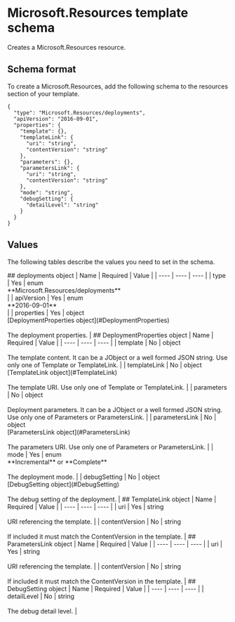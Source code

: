 # Microsoft.Resources template schema

Creates a Microsoft.Resources resource.

## Schema format

To create a Microsoft.Resources, add the following schema to the resources section of your template.

```
{
  "type": "Microsoft.Resources/deployments",
  "apiVersion": "2016-09-01",
  "properties": {
    "template": {},
    "templateLink": {
      "uri": "string",
      "contentVersion": "string"
    },
    "parameters": {},
    "parametersLink": {
      "uri": "string",
      "contentVersion": "string"
    },
    "mode": "string",
    "debugSetting": {
      "detailLevel": "string"
    }
  }
}
```
## Values

The following tables describe the values you need to set in the schema.

<a id="deployments" />
## deployments object
|  Name | Required | Value |
|  ---- | ---- | ---- |
|  type | Yes | enum<br />**Microsoft.Resources/deployments**<br /> |
|  apiVersion | Yes | enum<br />**2016-09-01**<br /> |
|  properties | Yes | object<br />[DeploymentProperties object](#DeploymentProperties)<br /><br />The deployment properties. |


<a id="DeploymentProperties" />
## DeploymentProperties object
|  Name | Required | Value |
|  ---- | ---- | ---- |
|  template | No | object<br /><br />The template content. It can be a JObject or a well formed JSON string. Use only one of Template or TemplateLink. |
|  templateLink | No | object<br />[TemplateLink object](#TemplateLink)<br /><br />The template URI. Use only one of Template or TemplateLink. |
|  parameters | No | object<br /><br />Deployment parameters. It can be a JObject or a well formed JSON string. Use only one of Parameters or ParametersLink. |
|  parametersLink | No | object<br />[ParametersLink object](#ParametersLink)<br /><br />The parameters URI. Use only one of Parameters or ParametersLink. |
|  mode | Yes | enum<br />**Incremental** or **Complete**<br /><br />The deployment mode. |
|  debugSetting | No | object<br />[DebugSetting object](#DebugSetting)<br /><br />The debug setting of the deployment. |


<a id="TemplateLink" />
## TemplateLink object
|  Name | Required | Value |
|  ---- | ---- | ---- |
|  uri | Yes | string<br /><br />URI referencing the template. |
|  contentVersion | No | string<br /><br />If included it must match the ContentVersion in the template. |


<a id="ParametersLink" />
## ParametersLink object
|  Name | Required | Value |
|  ---- | ---- | ---- |
|  uri | Yes | string<br /><br />URI referencing the template. |
|  contentVersion | No | string<br /><br />If included it must match the ContentVersion in the template. |


<a id="DebugSetting" />
## DebugSetting object
|  Name | Required | Value |
|  ---- | ---- | ---- |
|  detailLevel | No | string<br /><br />The debug detail level. |


